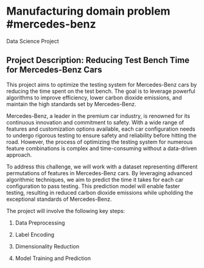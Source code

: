 # Manufacturing domain problem #mercedes-benz
Data Science Project

## Project Description: Reducing Test Bench Time for Mercedes-Benz Cars

This project aims to optimize the testing system for Mercedes-Benz cars by reducing the time spent on the test bench. The goal is to leverage powerful algorithms to improve efficiency, lower carbon dioxide emissions, and maintain the high standards set by Mercedes-Benz.

Mercedes-Benz, a leader in the premium car industry, is renowned for its continuous innovation and commitment to safety. With a wide range of features and customization options available, each car configuration needs to undergo rigorous testing to ensure safety and reliability before hitting the road. However, the process of optimizing the testing system for numerous feature combinations is complex and time-consuming without a data-driven approach.

To address this challenge, we will work with a dataset representing different permutations of features in Mercedes-Benz cars. By leveraging advanced algorithmic techniques, we aim to predict the time it takes for each car configuration to pass testing. This prediction model will enable faster testing, resulting in reduced carbon dioxide emissions while upholding the exceptional standards of Mercedes-Benz.

The project will involve the following key steps:

1. Data Preprocessing

2. Label Encoding

3. Dimensionality Reduction

4. Model Training and Prediction
